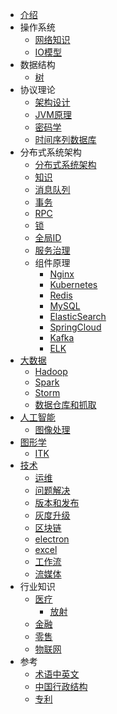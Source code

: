* [介绍](README.md)
* 操作系统
  * [网络知识](os/net.md)
  * [IO模型](os/io.md)
* 数据结构
  * [树](ds/tree.md)
* 协议理论
  * [架构设计](common/arch.md)
  * [JVM原理](common/jvm.md)
  * [密码学](common/cryptography.md)
  * [时间序列数据库](common/tsdb.md)
* 分布式系统架构
  * [分布式系统架构](distarch/SUMMARY.md)
  * [知识](distarch/kb.md)
  * [消息队列](distarch/mq.md)
  * [事务](distarch/transaction.md)
  * [RPC](distarch/rpc.md)
  * [锁](distarch/locker.md)
  * [全局ID](distarch/globalid.md)
  * [服务治理](distarch/sg/SUMMARY.md)
  * 组件原理
    * [Nginx](distarch/component/nginx.md)
    * [Kubernetes](distarch/component/kubernetes.md)
    * [Redis](distarch/component/redis.md)
    * [MySQL](distarch/component/mysql.md)
    * [ElasticSearch](distarch/component/elasticsearch.md)
    * [SpringCloud](distarch/component/springcloud.md)
    * [Kafka](distarch/component/kafka.md)
    * [ELK](distarch/component/elk.md)
* [大数据](bigdata/SUMMARY.md)
  * [Hadoop](bigdata/Hadoop.md)
  * [Spark](bigdata/Spark.md)
  * [Storm](bigdata/Storm.md)
  * [数据仓库和抓取](bigdata/warehouse.md)
* [人工智能](ai/SUMMARY.md)
  * [图像处理](ai/image-porocess.md)
* [图形学](graphics/SUMMARY.md)
  * [ITK](graphics/itk.md)
* [技术](common/SUMMARY.md)
  * [运维](common/ops.md)
  * [问题解决](common/toubleshooting.md)
  * [版本和发布](common/version.md)
  * [灰度升级](common/grayupgrade.md)
  * [区块链](common/block-chain.md)
  * [electron](common/electron.md)
  * [excel](common/excel.md)
  * [工作流](common/workflow.md)
  * [流媒体](common/streammedia.md)
* 行业知识
  * [医疗](industry/medical/README.md)
      * [放射](industry/medical/radiology.md)
  * [金融](industry/finance/README.md)
  * [零售](industry/retail/README.md)
  * [物联网](industry/iot/README.md)
* 参考
  * [术语中英文](ref/term.md)
  * [中国行政结构](ref/china.md)
  * [专利](ref/patent.md)
